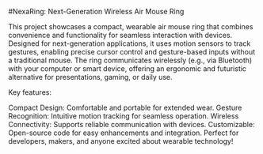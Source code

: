 #NexaRing: Next-Generation Wireless Air Mouse Ring

This project showcases a compact, wearable air mouse ring that combines convenience and functionality for seamless interaction with devices. Designed for next-generation applications, it uses motion sensors to track gestures, enabling precise cursor control and gesture-based inputs without a traditional mouse. The ring communicates wirelessly (e.g., via Bluetooth) with your computer or smart device, offering an ergonomic and futuristic alternative for presentations, gaming, or daily use.

Key features:

Compact Design: Comfortable and portable for extended wear.
Gesture Recognition: Intuitive motion tracking for seamless operation.
Wireless Connectivity: Supports reliable communication with devices.
Customizable: Open-source code for easy enhancements and integration.
Perfect for developers, makers, and anyone excited about wearable technology!
